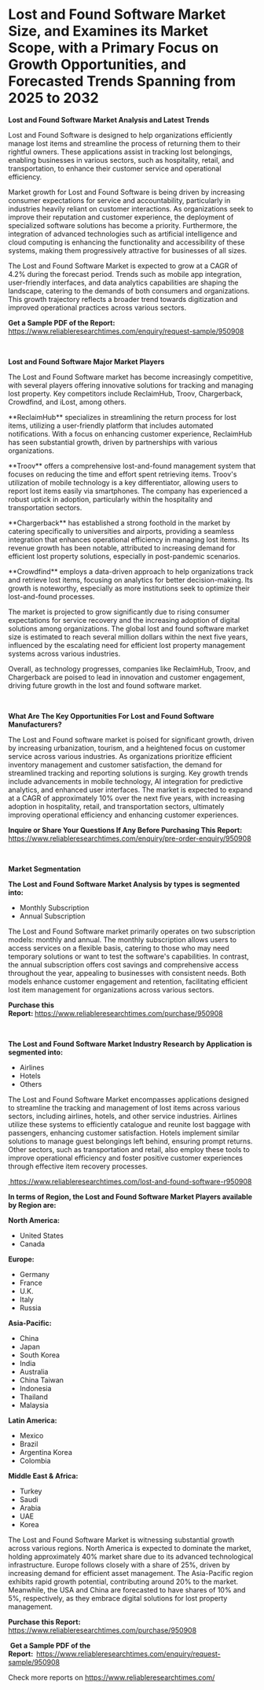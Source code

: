 <p><h1>Lost and Found Software Market Size, and Examines its Market Scope, with a Primary Focus on Growth Opportunities, and Forecasted Trends Spanning from 2025 to 2032</h1></p><p><strong>Lost and Found Software Market Analysis and Latest Trends</strong></p>
<p><p>Lost and Found Software is designed to help organizations efficiently manage lost items and streamline the process of returning them to their rightful owners. These applications assist in tracking lost belongings, enabling businesses in various sectors, such as hospitality, retail, and transportation, to enhance their customer service and operational efficiency.</p><p>Market growth for Lost and Found Software is being driven by increasing consumer expectations for service and accountability, particularly in industries heavily reliant on customer interactions. As organizations seek to improve their reputation and customer experience, the deployment of specialized software solutions has become a priority. Furthermore, the integration of advanced technologies such as artificial intelligence and cloud computing is enhancing the functionality and accessibility of these systems, making them progressively attractive for businesses of all sizes.</p><p>The Lost and Found Software Market is expected to grow at a CAGR of 4.2% during the forecast period. Trends such as mobile app integration, user-friendly interfaces, and data analytics capabilities are shaping the landscape, catering to the demands of both consumers and organizations. This growth trajectory reflects a broader trend towards digitization and improved operational practices across various sectors.</p></p>
<p><strong>Get a Sample PDF of the Report:&nbsp;</strong> <a href="https://www.reliableresearchtimes.com/enquiry/request-sample/950908?utm_campaign=2275&utm_medium=2&utm_source=Github&utm_content=ia&utm_term=06032025&utm_id=lost-and-found-software">https://www.reliableresearchtimes.com/enquiry/request-sample/950908</a></p>
<p>&nbsp;</p>
<p><strong>Lost and Found Software Major Market Players</strong></p>
<p><p>The Lost and Found Software market has become increasingly competitive, with several players offering innovative solutions for tracking and managing lost property. Key competitors include ReclaimHub, Troov, Chargerback, Crowdfind, and iLost, among others.</p><p>**ReclaimHub** specializes in streamlining the return process for lost items, utilizing a user-friendly platform that includes automated notifications. With a focus on enhancing customer experience, ReclaimHub has seen substantial growth, driven by partnerships with various organizations.</p><p>**Troov** offers a comprehensive lost-and-found management system that focuses on reducing the time and effort spent retrieving items. Troov's utilization of mobile technology is a key differentiator, allowing users to report lost items easily via smartphones. The company has experienced a robust uptick in adoption, particularly within the hospitality and transportation sectors.</p><p>**Chargerback** has established a strong foothold in the market by catering specifically to universities and airports, providing a seamless integration that enhances operational efficiency in managing lost items. Its revenue growth has been notable, attributed to increasing demand for efficient lost property solutions, especially in post-pandemic scenarios.</p><p>**Crowdfind** employs a data-driven approach to help organizations track and retrieve lost items, focusing on analytics for better decision-making. Its growth is noteworthy, especially as more institutions seek to optimize their lost-and-found processes.</p><p>The market is projected to grow significantly due to rising consumer expectations for service recovery and the increasing adoption of digital solutions among organizations. The global lost and found software market size is estimated to reach several million dollars within the next five years, influenced by the escalating need for efficient lost property management systems across various industries. </p><p>Overall, as technology progresses, companies like ReclaimHub, Troov, and Chargerback are poised to lead in innovation and customer engagement, driving future growth in the lost and found software market.</p></p>
<p>&nbsp;</p>
<p><strong>What Are The Key Opportunities For Lost and Found Software Manufacturers?</strong></p>
<p><p>The Lost and Found software market is poised for significant growth, driven by increasing urbanization, tourism, and a heightened focus on customer service across various industries. As organizations prioritize efficient inventory management and customer satisfaction, the demand for streamlined tracking and reporting solutions is surging. Key growth trends include advancements in mobile technology, AI integration for predictive analytics, and enhanced user interfaces. The market is expected to expand at a CAGR of approximately 10% over the next five years, with increasing adoption in hospitality, retail, and transportation sectors, ultimately improving operational efficiency and enhancing customer experiences.</p></p>
<p><strong>Inquire or Share Your Questions If Any Before Purchasing This Report:</strong> <a href="https://www.reliableresearchtimes.com/enquiry/pre-order-enquiry/950908?utm_campaign=2275&utm_medium=2&utm_source=Github&utm_content=ia&utm_term=06032025&utm_id=lost-and-found-software">https://www.reliableresearchtimes.com/enquiry/pre-order-enquiry/950908</a></p>
<p>&nbsp;</p>
<p><strong>Market Segmentation</strong></p>
<p><strong>The Lost and Found Software Market Analysis by types is segmented into:</strong></p>
<p><ul><li>Monthly Subscription</li><li>Annual Subscription</li></ul></p>
<p><p>The Lost and Found Software market primarily operates on two subscription models: monthly and annual. The monthly subscription allows users to access services on a flexible basis, catering to those who may need temporary solutions or want to test the software's capabilities. In contrast, the annual subscription offers cost savings and comprehensive access throughout the year, appealing to businesses with consistent needs. Both models enhance customer engagement and retention, facilitating efficient lost item management for organizations across various sectors.</p></p>
<p><strong>Purchase this Report:&nbsp;</strong><a href="https://www.reliableresearchtimes.com/purchase/950908?utm_campaign=2275&utm_medium=2&utm_source=Github&utm_content=ia&utm_term=06032025&utm_id=lost-and-found-software">https://www.reliableresearchtimes.com/purchase/950908</a></p>
<p>&nbsp;</p>
<p><strong>The Lost and Found Software Market Industry Research by Application is segmented into:</strong></p>
<p><ul><li>Airlines</li><li>Hotels</li><li>Others</li></ul></p>
<p><p>The Lost and Found Software Market encompasses applications designed to streamline the tracking and management of lost items across various sectors, including airlines, hotels, and other service industries. Airlines utilize these systems to efficiently catalogue and reunite lost baggage with passengers, enhancing customer satisfaction. Hotels implement similar solutions to manage guest belongings left behind, ensuring prompt returns. Other sectors, such as transportation and retail, also employ these tools to improve operational efficiency and foster positive customer experiences through effective item recovery processes.</p></p>
<p><a href="https://www.reliableresearchtimes.com/lost-and-found-software-r950908?utm_campaign=2275&utm_medium=2&utm_source=Github&utm_content=ia&utm_term=06032025&utm_id=lost-and-found-software">&nbsp;https://www.reliableresearchtimes.com/lost-and-found-software-r950908</a></p>
<p><strong>In terms of Region, the Lost and Found Software Market Players available by Region are:</strong></p>
<p>
    <p> <strong> North America: </strong>
        <ul>
            <li>United States</li>
            <li>Canada</li>
        </ul>
        </p> 
    <p> <strong> Europe: </strong>
        <ul>
            <li>Germany</li>
            <li>France</li>
            <li>U.K.</li>
            <li>Italy</li>
            <li>Russia</li>
        </ul>
        </p> 
    <p> <strong> Asia-Pacific: </strong>
        <ul>
            <li>China</li>
            <li>Japan</li>
            <li>South Korea</li>
            <li>India</li>
            <li>Australia</li>
            <li>China Taiwan</li>
            <li>Indonesia</li>
            <li>Thailand</li>
            <li>Malaysia</li>
        </ul>
        </p> 
    <p> <strong> Latin America: </strong>
        <ul>
            <li>Mexico</li>
            <li>Brazil</li>
            <li>Argentina Korea</li>
            <li>Colombia</li>
        </ul>
        </p> 
    <p> <strong> Middle East & Africa: </strong>
        <ul>
            <li>Turkey</li>
            <li>Saudi</li>
            <li>Arabia</li>
            <li>UAE</li>
            <li>Korea</li>
        </ul>
    </p>
    </p>
<p><p>The Lost and Found Software Market is witnessing substantial growth across various regions. North America is expected to dominate the market, holding approximately 40% market share due to its advanced technological infrastructure. Europe follows closely with a share of 25%, driven by increasing demand for efficient asset management. The Asia-Pacific region exhibits rapid growth potential, contributing around 20% to the market. Meanwhile, the USA and China are forecasted to have shares of 10% and 5%, respectively, as they embrace digital solutions for lost property management.</p></p>
<p><strong>Purchase this Report: </strong><a href="https://www.reliableresearchtimes.com/purchase/950908?utm_campaign=2275&utm_medium=2&utm_source=Github&utm_content=ia&utm_term=06032025&utm_id=lost-and-found-software">https://www.reliableresearchtimes.com/purchase/950908</a></p>
<p>&nbsp;<strong>Get a Sample PDF of the Report:&nbsp;&nbsp;</strong><a href="https://www.reliableresearchtimes.com/enquiry/request-sample/950908?utm_campaign=2275&utm_medium=2&utm_source=Github&utm_content=ia&utm_term=06032025&utm_id=lost-and-found-software">https://www.reliableresearchtimes.com/enquiry/request-sample/950908</a></p>
<p><strong></strong></p>
<p>Check more reports on <a href="https://www.reliableresearchtimes.com/?utm_campaign=2275&utm_medium=2&utm_source=Github&utm_content=ia&utm_term=06032025&utm_id=lost-and-found-software">https://www.reliableresearchtimes.com/</a></p>